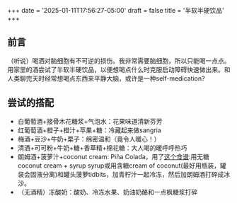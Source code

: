 +++
date = '2025-01-11T17:56:27-05:00'
draft = false
title = '半软半硬饮品'
+++
## 前言
（听说）喝酒对脑细胞有不可逆的损伤。我非常需要脑细胞，所以只能喝一点点。用家里的酒尝试了半软半硬饮品，以便想喝点什么时克服启动障碍快速做出来。和人类聊完天时经常想喝点东西来平静大脑，或许是一种self-medication?

## 尝试的搭配
- 白葡萄酒+接骨木花糖浆+气泡水：花果味道清新芬芳
- 红葡萄酒+橙子+橙汁+苹果+糖：冷藏起来做sangria
- 梅酒+豆沙+牛奶+栗子：绵密温和（竟令人暖心！）
- 清酒+可可粉+牛奶+糖+香草精+棉花糖：大人喝的暖呼呼热巧
- 朗姆酒+菠萝汁+coconut cream: Piña Colada，用了[这个食谱](https://www.seriouseats.com/pina-colada-tropical-rum-cocktail-pineapple-coconut-recipe):用无糖coconut cream + syrup syrup或用含糖cream of coconut(最好用瓶装，罐装会固液分离)和罐头菠萝tidbits，加青柠汁一起冷冻，然后加朗姆酒打碎成冰沙。
- （无酒精）冻酸奶：酸奶、冷冻水果、奶油奶酪和一点枫糖浆打碎

